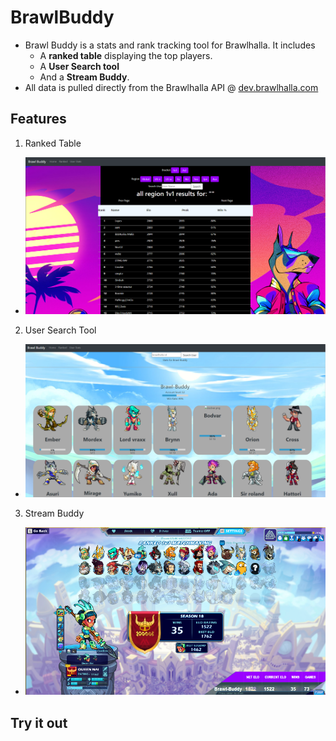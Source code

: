 # BrawlBuddy
- Brawl Buddy is a stats and rank tracking tool for Brawlhalla. It includes
  - A **ranked table** displaying the top players. 
  - A **User Search tool** 
  - And a **Stream Buddy**.
- All data is pulled directly from the Brawlhalla API @ [dev.brawlhalla.com](https://dev.brawlhalla.com)

## Features
1. Ranked Table
 - ![Ranked Table](./public/rankedscreen.png)
2. User Search Tool
  - ![User Search page in progress](./public/userSearchScreen.png)
3. Stream Buddy
  - ![Image of Stream Buddy in Progress](./public/brawlbuddyShow.png)
## Try it out

